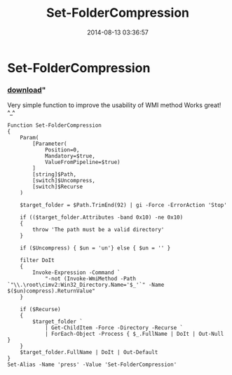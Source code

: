 ﻿---
pid:            5364
parent:         0
children:       
poster:         skourlatov
title:          Set-FolderCompression
date:           2014-08-13 03:36:57
format:         posh
---

# Set-FolderCompression

### [download](5364.ps1)"

Very simple function to improve the usability of WMI method
Works great! ^_^

```posh
Function Set-FolderCompression
{
	Param(
		[Parameter(
			Position=0,
			Mandatory=$true,
			ValueFromPipeline=$true)
		]
		[string]$Path,
		[switch]$Uncompress,
		[switch]$Recurse
	)

	$target_folder = $Path.TrimEnd(92) | gi -Force -ErrorAction 'Stop'

	if (($target_folder.Attributes -band 0x10) -ne 0x10)
	{
		throw 'The path must be a valid directory'
	}

	if ($Uncompress) { $un = 'un'} else { $un = '' }

	filter DoIt
	{
		Invoke-Expression -Command `
			"-not (Invoke-WmiMethod -Path `"\\.\root\cimv2:Win32_Directory.Name='$_'`" -Name $($un)compress).ReturnValue"
	}

	if ($Recurse)
	{
		$target_folder `
			| Get-ChildItem -Force -Directory -Recurse `
			| ForEach-Object -Process { $_.FullName | DoIt | Out-Null }
	}
	$target_folder.FullName | DoIt | Out-Default
}
Set-Alias -Name 'press' -Value 'Set-FolderCompression'

```
